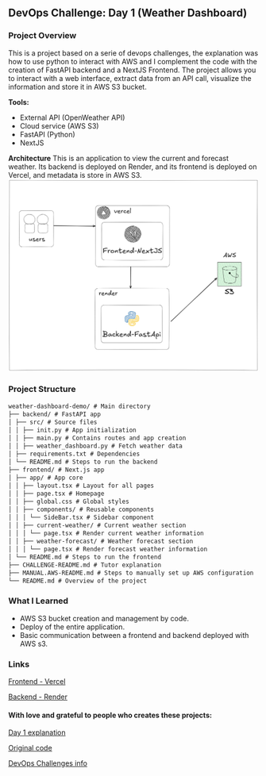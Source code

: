 ## DevOps Challenge: Day 1 (Weather Dashboard)

### Project Overview
This is a project based on a serie of devops challenges, the explanation was how to use python to interact with AWS and I complement the code with the creation of FastAPI backend and a NextJS Frontend.
The project allows you to interact with a web interface, extract data from an API call, visualize the information and store it in AWS S3 bucket.

**Tools:**
- External API (OpenWeather API)
- Cloud service (AWS S3)
- FastAPI (Python)
- NextJS

**Architecture**
This is an application to view the current and forecast weather. Its backend is deployed on Render, and its frontend is deployed on Vercel, and metadata is store in AWS S3.
![architecture.png](/imagenes/architecture.png)

### Project Structure
```
weather-dashboard-demo/ # Main directory
├── backend/ # FastAPI app
│ ├── src/ # Source files
│ │ ├── init.py # App initialization
│ │ ├── main.py # Contains routes and app creation
│ │ ├── weather_dashboard.py # Fetch weather data
│ ├── requirements.txt # Dependencies
│ └── README.md # Steps to run the backend 
├── frontend/ # Next.js app
│ ├── app/ # App core
│ │ ├── layout.tsx # Layout for all pages
│ │ ├── page.tsx # Homepage
│ │ ├── global.css # Global styles
│ │ ├── components/ # Reusable components
│ │ │ └── SideBar.tsx # Sidebar component
│ │ ├── current-weather/ # Current weather section
│ │ │ └── page.tsx # Render current weather information
│ │ ├── weather-forecast/ # Weather forecast section
│ │ │ └── page.tsx # Render forecast weather information
│ └── README.md # Steps to run the frontend
├── CHALLENGE-README.md # Tutor explanation
├── MANUAL.AWS-README.md # Steps to manually set up AWS configuration
└── README.md # Overview of the project
```


### What I Learned

- AWS S3 bucket creation and management by code.
- Deploy of the entire application.
- Basic communication between a frontend and backend deployed with AWS s3.

### Links
[Frontend - Vercel](https://weather-dashboard-demo-phi.vercel.app/ "Frontend - Vercel")

[Backend - Render](https://weather-dashboard-demo.onrender.com "Backend - Render")


#### With love and grateful to people who creates these projects:
[Day 1 explanation](https://www.youtube.com/watch?v=A95XBJFOqjw "Day 1")

[Original code](https://github.com/ShaeInTheCloud/30days-weather-dashboard/tree/main "original code")

[DevOps Challenges info](https://www.linkedin.com/posts/deshae-lyda_30-day-devops-challenge-day-1-devopsallstarschallenge-activity-7282060035038359552-yUpd?utm_source=share&utm_medium=member_desktop "DevOps Challenges info")



